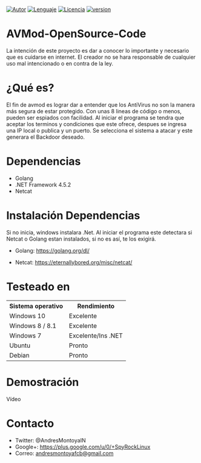[![Autor](https://img.shields.io/badge/Autor-Andr%C3%A9s%20Montoya-blue.svg)]()
[![Lenguaje](https://img.shields.io/badge/C%23-2017-yellow.svg)]()
[![Licencia](https://img.shields.io/badge/Licencia-GPL--3.0-green.svg)]()
[![version](https://img.shields.io/badge/Version-2.0-red.svg)]()
# AVMod-OpenSource-Code

La intención de este proyecto es dar a conocer lo importante y necesario que es cuidarse en internet. El creador no se hara responsable de cualquier uso mal intencionado o en contra de la ley.

# ¿Qué es?

El fin de avmod es lograr dar a entender que los AntiVirus no son la manera más segura de estar protegido. Con unas 8 lineas de código o menos, pueden ser espiados con facilidad. Al iniciar el programa se tendra que aceptar los terminos y condiciones que este ofrece, despues se ingresa una IP local o publica y un puerto. Se selecciona el sistema a atacar y este generara el Backdoor deseado.

# Dependencias

- Golang
- .NET Framework 4.5.2
- Netcat

# Instalación Dependencias

Si no inicia, windows instalara .Net. Al iniciar el programa este detectara si Netcat o Golang estan instalados, si no es así, te los exigirá.

- Golang: https://golang.org/dl/

- Netcat: https://eternallybored.org/misc/netcat/


# Testeado en 

<table>
    <tr>
        <th>Sistema operativo</th>
        <th> Rendimiento </th>
    </tr>
    <tr>
        <td>Windows 10</td>
        <td> Excelente </td>
    </tr>
    <tr>
        <td>Windows 8 / 8.1</td>
        <td> Excelente</td>
    </tr>
    <tr>
        <td>Windows 7</td>
        <td> Excelente/Ins .NET </td>
    </tr>
    <tr>
        <td>Ubuntu</td>
        <td> Pronto </td>
    </tr>
    <tr>
        <td>Debian</td>
        <td> Pronto </td>
    </tr>
</table>

# Demostración

Vídeo

# Contacto

- Twitter: @AndresMontoyaIN
- Google+: https://plus.google.com/u/0/+SpyRockLinux
- Correo: andresmontoyafcb@gmail.com
